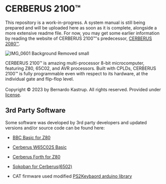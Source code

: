 # CERBERUS 2100™
This repository is a work-in-progress. A system manual is still being prepared and will be uploaded here as soon as it is complete, alongside a more extensive readme file. For now, you may get some earlier information by reading the website of CERBERUS 2100™'s predecessor, <a href="https://www.thebyteattic.com/p/cerberus-2080.html">CERBERUS 2080™</a>.

![IMG_0601 Background Removed small](https://github.com/TheByteAttic/CERBERUS2100/assets/69539226/88f6fabf-902e-4ba8-89cf-b806ca0061c0)

CERBERUS 2100™ is amazing multi-processor 8-bit microcomputer, featuring Z80, 65C02, and AVR processors. Built with CPLDs, CERBERUS 2100™ is fully programmable even with respect to its hardware, at the individual gate and flip-flop level.
<br><br>
Copyright © 2023 by Bernardo Kastrup. All rights reserved. Provided under <a href="https://github.com/TheByteAttic/CERBERUS2100/blob/main/LICENSE">license</a>.

## 3rd Party Software

Some software was developed by 3rd party developers and updated versions and/or source code can be found here:

 * [BBC Basic for Z80](https://github.com/breakintoprogram/cerberus-bbc-basic)

 * [Cerberus W65C02S Basic](https://github.com/nihirash/cerberus-w65c02s-basic)

 * [Cerberus Forth for Z80](https://github.com/lennart-benschop/cerberus-z80-forth)

 * [Sokoban for Cerberus(6502)](https://github.com/envenomator/cerberus2080-sokoban)

 * CAT firmware used modified [PS2Keybaord arduino library](https://github.com/PaulStoffregen/PS2Keyboard)